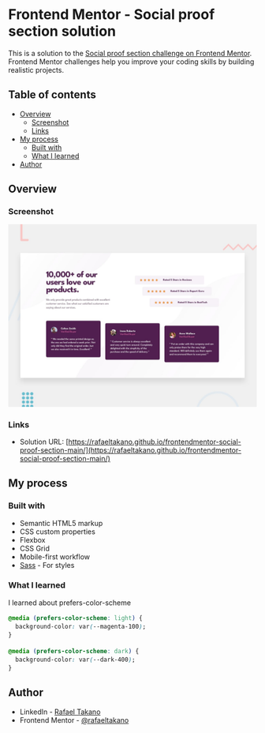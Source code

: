 # Frontend Mentor - Social proof section solution

This is a solution to the [Social proof section challenge on Frontend Mentor](https://www.frontendmentor.io/challenges/social-proof-section-6e0qTv_bA). Frontend Mentor challenges help you improve your coding skills by building realistic projects.

## Table of contents

- [Overview](#overview)
  - [Screenshot](#screenshot)
  - [Links](#links)
- [My process](#my-process)
  - [Built with](#built-with)
  - [What I learned](#what-i-learned)
- [Author](#author)

## Overview

### Screenshot

![](./design/desktop-preview.jpg)

### Links

- Solution URL: [https://rafaeltakano.github.io/frontendmentor-social-proof-section-main/](https://rafaeltakano.github.io/frontendmentor-social-proof-section-main/)

## My process

### Built with

- Semantic HTML5 markup
- CSS custom properties
- Flexbox
- CSS Grid
- Mobile-first workflow
- [Sass](https://sass-lang.com/) - For styles

### What I learned

I learned about prefers-color-scheme

```css
@media (prefers-color-scheme: light) {
  background-color: var(--magenta-100);
}

@media (prefers-color-scheme: dark) {
  background-color: var(--dark-400);
}
```

## Author

- LinkedIn - [Rafael Takano](https://www.linkedin.com/in/rafaeltakano1/)
- Frontend Mentor - [@rafaeltakano](https://www.frontendmentor.io/profile/rafaeltakano)
